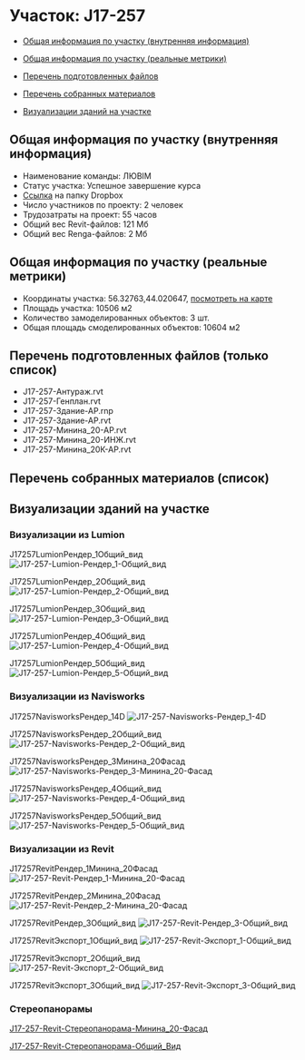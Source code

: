 # Участок: J17-257

* [Общая информация по участку (внутренняя информация)](#Chapter1)

* [Общая информация по участку (реальные метрики)](#Chapter2)

* [Перечень подготовленных файлов](#Chapter3)

* [Перечень собранных материалов](#Chapter4)

* [Визуализации зданий на участке](#Chapter6)

## <a id="Chapter1"></a> Общая информация по участку (внутренняя информация)
+ Наименование команды: ЛЮBIM
+ Статус участка: Успешное завершение курса
+ [Ссылка](https://www.dropbox.com/sh/wvvgv1nw1iqred9/AACTRnueAUcZwTQOn1ykuXhSa/J17_257?dl=0) на папку Dropbox
+ Число участников по проекту: 2 человек
+ Трудозатраты на проект: 55 часов
+ Общий вес Revit-файлов: 121 Мб
+ Общий вес Renga-файлов: 2 Мб
## <a id="Chapter2"></a> Общая информация по участку (реальные метрики)
+ Координаты участка: 56.32763,44.020647, [посмотреть на карте](https://yandex.ru/maps/47/nizhny-novgorod/?ll=44.020647%2C56.32763&z=19)
+ Площадь участка: 10506 м2
+ Количество замоделированных объектов: 3 шт.
+ Общая площадь смоделированных объектов: 10604 м2
## <a id="Chapter3"></a> Перечень подготовленных файлов (только список)
+ J17-257-Антураж.rvt
+ J17-257-Генплан.rvt
+ J17-257-Здание-АР.rnp
+ J17-257-Здание-АР.rvt
+ J17-257-Минина_20-АР.rvt
+ J17-257-Минина_20-ИНЖ.rvt
+ J17-257-Минина_20К-АР.rvt
## <a id="Chapter4"></a> Перечень собранных материалов (список)
## <a id="Chapter6"></a> Визуализации зданий на участке
### Визуализации из Lumion
J17257LumionРендер_1Общий_вид
![J17-257-Lumion-Рендер_1-Общий_вид](/Images/J17_257/J17-257-Lumion-Рендер_1-Общий_вид_Compressed.jpg)

J17257LumionРендер_2Общий_вид
![J17-257-Lumion-Рендер_2-Общий_вид](/Images/J17_257/J17-257-Lumion-Рендер_2-Общий_вид_Compressed.jpg)

J17257LumionРендер_3Общий_вид
![J17-257-Lumion-Рендер_3-Общий_вид](/Images/J17_257/J17-257-Lumion-Рендер_3-Общий_вид_Compressed.jpg)

J17257LumionРендер_4Общий_вид
![J17-257-Lumion-Рендер_4-Общий_вид](/Images/J17_257/J17-257-Lumion-Рендер_4-Общий_вид_Compressed.jpg)

J17257LumionРендер_5Общий_вид
![J17-257-Lumion-Рендер_5-Общий_вид](/Images/J17_257/J17-257-Lumion-Рендер_5-Общий_вид_Compressed.jpg)

### Визуализации из Navisworks
J17257NavisworksРендер_14D
![J17-257-Navisworks-Рендер_1-4D](/Images/J17_257/J17-257-Navisworks-Рендер_1-4D_Compressed.jpg)

J17257NavisworksРендер_2Общий_вид
![J17-257-Navisworks-Рендер_2-Общий_вид](/Images/J17_257/J17-257-Navisworks-Рендер_2-Общий_вид_Compressed.jpg)

J17257NavisworksРендер_3Минина_20Фасад
![J17-257-Navisworks-Рендер_3-Минина_20-Фасад](/Images/J17_257/J17-257-Navisworks-Рендер_3-Минина_20-Фасад_Compressed.jpg)

J17257NavisworksРендер_4Общий_вид
![J17-257-Navisworks-Рендер_4-Общий_вид](/Images/J17_257/J17-257-Navisworks-Рендер_4-Общий_вид_Compressed.jpg)

J17257NavisworksРендер_5Общий_вид
![J17-257-Navisworks-Рендер_5-Общий_вид](/Images/J17_257/J17-257-Navisworks-Рендер_5-Общий_вид_Compressed.jpg)

### Визуализации из Revit
J17257RevitРендер_1Минина_20Фасад
![J17-257-Revit-Рендер_1-Минина_20-Фасад](/Images/J17_257/J17-257-Revit-Рендер_1-Минина_20-Фасад_Compressed.jpg)

J17257RevitРендер_2Минина_20Фасад
![J17-257-Revit-Рендер_2-Минина_20-Фасад](/Images/J17_257/J17-257-Revit-Рендер_2-Минина_20-Фасад_Compressed.jpg)

J17257RevitРендер_3Общий_вид
![J17-257-Revit-Рендер_3-Общий_вид](/Images/J17_257/J17-257-Revit-Рендер_3-Общий_вид_Compressed.jpg)

J17257RevitЭкспорт_1Общий_вид
![J17-257-Revit-Экспорт_1-Общий_вид](/Images/J17_257/J17-257-Revit-Экспорт_1-Общий_вид_Compressed.jpg)

J17257RevitЭкспорт_2Общий_вид
![J17-257-Revit-Экспорт_2-Общий_вид](/Images/J17_257/J17-257-Revit-Экспорт_2-Общий_вид_Compressed.jpg)

J17257RevitЭкспорт_3Общий_вид
![J17-257-Revit-Экспорт_3-Общий_вид](/Images/J17_257/J17-257-Revit-Экспорт_3-Общий_вид_Compressed.jpg)

### Стереопанорамы
[J17-257-Revit-Стереопанорама-Минина_20-Фасад](https://pano.autodesk.com/pano.html?url=jpgs/ece50111-b54d-49ff-b031-33c065ece4c8&version=2)

[J17-257-Revit-Стереопанорама-Общий_Вид](https://pano.autodesk.com/pano.html?url=jpgs/2d33bcfb-62a9-4cdb-8a5e-7786cb3b7e48&version=2)

